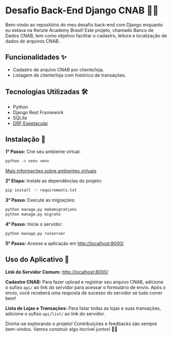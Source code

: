 # Desafio Back-End Django CNAB 🐍🚀

Bem-vindo ao repositório do meu desafio back-end com Django enquanto eu estava na Kenzie Academy Brasil! Este projeto, chamado Banco de Dados CNAB, tem como objetivo facilitar o cadastro, leitura e localização de dados de arquivos CNAB.

## Funcionalidades ✨

- Cadastro de arquivo CNAB por cliente/loja.
- Listagem de cliente/loja com histórico de transações.

## Tecnologias Utilizadas 🛠️

- Python
- Django Rest Framework
- SQLite
- [DRF Espetacular](https://drf-espectacular.readthedocs.io/)

## Instalação 🚀

**1° Passo:** Crie seu ambiente virtual:

```bash
python -m venv venv
```

[Mais informações sobre ambientes virtuais](https://docs.python.org/3/library/venv.html)

**2° Etapa:** Instale as dependências do projeto:

```bash
pip install -r requirements.txt
```

**3° Passo:** Execute as migrações:

```bash
python manage.py makemigrations
python manage.py migrate
```

**4° Passo:** Inicie o servidor:

```bash
python manage.py runserver
```

**5° Passo:** Acesse a aplicação em [http://localhost:8000/](http://localhost:8000/)

## Uso do Aplicativo 🚀

**Link do Servidor Comum:** [http://localhost:8000/](http://localhost:8000/)

**Cadastro CNAB:** Para fazer upload e registrar seu arquivo CNAB, adicione o sufixo `api/` ao link do servidor para acessar o formulário de envio. Após o envio, você receberá uma resposta de sucesso do servidor se tudo correr bem!

**Lista de Lojas e Transações:** Para listar todas as lojas e suas transações, adicione o sufixo `api/list/` ao link do servidor.

Divirta-se explorando o projeto! Contribuições e feedbacks são sempre bem-vindos. Vamos construir algo incrível juntos! 🚀😊
